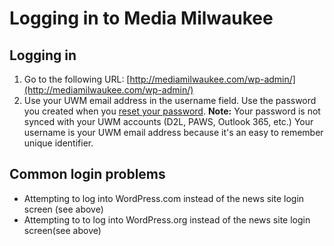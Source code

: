 # Logging in to Media Milwaukee

## Logging in

1. Go to the following URL: [http://mediamilwaukee.com/wp-admin/](http://mediamilwaukee.com/wp-admin/)
2. Use your UWM email address in the username field. Use the password you created when you [reset your password](https://app.gitbook.com/accessing-the-news-site/resetting-your-password.md). **Note:** Your password is not synced with your UWM accounts (D2L, PAWS, Outlook 365, etc.) Your username is your UWM email address because it's an easy to remember unique identifier.&#x20;

## Common login problems

* Attempting to log into WordPress.com instead of the news site login screen (see above)
* Attempting to to log into WordPress.org instead of the news site login screen(see above)
